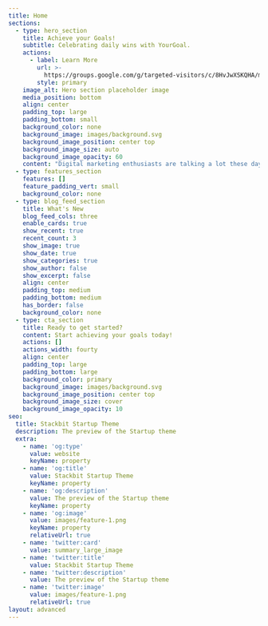 ```yaml
---
title: Home
sections:
  - type: hero_section
    title: Achieve your Goals!
    subtitle: Celebrating daily wins with YourGoal.
    actions:
      - label: Learn More
        url: >-
          https://groups.google.com/g/targeted-visitors/c/8HvJwXSKQHA/m/NseI_TsVCAAJ
        style: primary
    image_alt: Hero section placeholder image
    media_position: bottom
    align: center
    padding_top: large
    padding_bottom: small
    background_color: none
    background_image: images/background.svg
    background_image_position: center top
    background_image_size: auto
    background_image_opacity: 60
    content: "Digital marketing enthusiasts are talking a lot these days about\nstartups.\_In this article, you will learn about the concept of startup and\nits examples.\n\nStartup is a company that is in the first stage of its\noperations.\_These companies are often initially supported by their\nentrepreneurial founders and used to develop a product or service because their\nfounders believe there is a demand for it.\_Due to limited revenue or high\ncosts, most of these small-scale operations are not sustainable in the long run\nand will not last without the help of investors.\n\nIn the late 1990s, the most common type of startup was\ndotcom.\_Investing at this time was very easy due to the interest of\ninvestors in the emergence of this type of business.\_Simply put, a startup\nis a technology-based business.\_Not every technology-based business is\nnecessarily a startup, but all startups use the [web, mobile, Internet website traffic](https://groups.google.com/g/targeted-visitors/c/4Jd01Dkk3Io), and new technologies to grow and reach a large\nnumber of users.\n\n# What is a startup?\n\nDefinition of Startup: Although the framework of the concept\nof startup is almost fixed, but for this concept, definitions are provided,\nsome examples of which we will examine:\n\n## [**Definition of Startup by the US Small Business Center (USSBA)**](https://groups.google.com/g/targeted-visitors/c/8HvJwXSKQHA)**:**\n\nA business that is generally centered around technology and\nhas high growth potential.\n\n## Definition of Startup by Steve Blank:\n\nAn organization formed in search of a business model that is\nreproducible and scalable.\n\n## Definition of Startup by Eric Reese:\n\nA startup is a human entity that has been created to present\na new product or service in a situation of high ambiguity.\_This definition\nis given in Eric Reese's book Pure Toddler.\n\n## Definition of startup as an English word in Webster Dictionary:\n\nOperation Set up and launch an operation or move\n\n## What is the difference between a startup and a\_small business?\n\nAt first, many of us may think of startups as equivalent to\nsmall businesses.\_Although startups and small businesses are similar in\nmany ways, there are differences.\n\n## Types of startups\n\nSubblock, author of the Economy website, introduces 5 types\nof successful startups as follows: (Types of startups)\n\nIt is a startup that is integrated into our daily\nlives.\_For example, a person who has provided an electric car for fun in\nthe park, by offering it to others and receiving money, can keep his electric\ncar at a high level and have more fun\n\nIn this type of startup, it is usually owned and operated by\na family, and they do more to support the family.\n\nThese types of profits are more productive and generally\nform a group of innovative and creative clusters.\_So that a few good ideas\ntogether form a purer idea.\n\nTypes of startups include lifestyle, small businesses,\nscalable, for sale, social and large businesses\n\nFor example, in the field of housing, start-ups are provided\nthat can solve the problem of real estate companies quickly.\_The creator\nof this startup only aims to sell this startup to large companies.\n\nThe goal of these startups is not just to make money, and\ntheir focus is more on turning the world into a better place for humans.\n\nLarge companies are forced to compete with new programs and\nstartups due to changes in customer tastes, new technologies, legislation, new\ncompetitors, and so on.\n\nUnlike scalable startups, the goal of these startups is to\nmake the world a better place, not to gain market share or build wealth for its\nfounders.\_After stating the types of startups to better understand the\nconcept. Startup, you need to\_get acquainted\_with startup\_weekend.\n\n### Startup Weekend\n\nStartup Weekend is a 54-hour weekend event where people from\ndifferent groups (developers, business executives, etc.) come up with\nideas.\_In fact, Startup Weekend is a place to present ideas.\_Judges\nand investment companies decide to accept or reject ideas by looking at\ndifferent ideas.\_\n\nThe first startup weekend history, which is also the first\nstartup history in its current form, dates back to 2007 in Boulder, Colorado,\nUSA.\_70 investors were present at that event.\n\nIn the continuation of this article, a brief history of\nentrepreneurship in Iran and the world is given in order to answer questions\nsuch as [how to\nbuild a startup](https://sites.google.com/view/php-4-beginners/home).\n\n#### History of Entrepreneurship\n\nFirst, we need to describe a concept called production\nscale.\n\nDefine production scale\n\nThe scale of production actually represents the output of a\nunit - usually industrial.\_Units that have a high output rate know their\nvolume of production with a high scale of production. How to produce falls into\nthe following four categories, which will be briefly described:\n\nBeginning in the 18th century, entrepreneurs moved from\nsmall-scale production in small towns to mass production.\_The availability\nof energy and manpower led to this move.\_The growing demand for products\nrequired proper organization and on the other hand provided the space for\nbusinesses to start.\_The United States played a prominent role during this\nperiod, and entrepreneurs such as Andrew Carnegie, George Morgan, and John\nDee.\_Rockefeller, Frank Kennan and Henry Ford.\n\nThere are other startups that operate in different\nfields.\_They can be seen below:\n\nAccording to the above list, the startups needed in Iran can\nbe identified and created with a correct idea generation.\n\n#### How to build a startup?\n\nYou can also use the checklist this [website](https://www.targetedwebtraffic.com/) to drive your ideas to\nstartups and start a business.\n"
  - type: features_section
    features: []
    feature_padding_vert: small
    background_color: none
  - type: blog_feed_section
    title: What's New
    blog_feed_cols: three
    enable_cards: true
    show_recent: true
    recent_count: 3
    show_image: true
    show_date: true
    show_categories: true
    show_author: false
    show_excerpt: false
    align: center
    padding_top: medium
    padding_bottom: medium
    has_border: false
    background_color: none
  - type: cta_section
    title: Ready to get started?
    content: Start achieving your goals today!
    actions: []
    actions_width: fourty
    align: center
    padding_top: large
    padding_bottom: large
    background_color: primary
    background_image: images/background.svg
    background_image_position: center top
    background_image_size: cover
    background_image_opacity: 10
seo:
  title: Stackbit Startup Theme
  description: The preview of the Startup theme
  extra:
    - name: 'og:type'
      value: website
      keyName: property
    - name: 'og:title'
      value: Stackbit Startup Theme
      keyName: property
    - name: 'og:description'
      value: The preview of the Startup theme
      keyName: property
    - name: 'og:image'
      value: images/feature-1.png
      keyName: property
      relativeUrl: true
    - name: 'twitter:card'
      value: summary_large_image
    - name: 'twitter:title'
      value: Stackbit Startup Theme
    - name: 'twitter:description'
      value: The preview of the Startup theme
    - name: 'twitter:image'
      value: images/feature-1.png
      relativeUrl: true
layout: advanced
---
```

